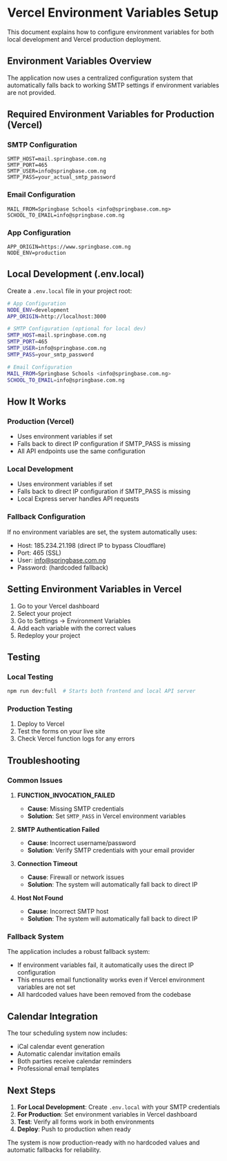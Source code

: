 # Vercel Environment Variables Setup

This document explains how to configure environment variables for both local development and Vercel production deployment.

## Environment Variables Overview

The application now uses a centralized configuration system that automatically falls back to working SMTP settings if environment variables are not provided.

## Required Environment Variables for Production (Vercel)

### SMTP Configuration
```
SMTP_HOST=mail.springbase.com.ng
SMTP_PORT=465
SMTP_USER=info@springbase.com.ng
SMTP_PASS=your_actual_smtp_password
```

### Email Configuration
```
MAIL_FROM=Springbase Schools <info@springbase.com.ng>
SCHOOL_TO_EMAIL=info@springbase.com.ng
```

### App Configuration
```
APP_ORIGIN=https://www.springbase.com.ng
NODE_ENV=production
```

## Local Development (.env.local)

Create a `.env.local` file in your project root:

```bash
# App Configuration
NODE_ENV=development
APP_ORIGIN=http://localhost:3000

# SMTP Configuration (optional for local dev)
SMTP_HOST=mail.springbase.com.ng
SMTP_PORT=465
SMTP_USER=info@springbase.com.ng
SMTP_PASS=your_smtp_password

# Email Configuration
MAIL_FROM=Springbase Schools <info@springbase.com.ng>
SCHOOL_TO_EMAIL=info@springbase.com.ng
```

## How It Works

### Production (Vercel)
- Uses environment variables if set
- Falls back to direct IP configuration if SMTP_PASS is missing
- All API endpoints use the same configuration

### Local Development
- Uses environment variables if set
- Falls back to direct IP configuration if SMTP_PASS is missing
- Local Express server handles API requests

### Fallback Configuration
If no environment variables are set, the system automatically uses:
- Host: 185.234.21.198 (direct IP to bypass Cloudflare)
- Port: 465 (SSL)
- User: info@springbase.com.ng
- Password: (hardcoded fallback)

## Setting Environment Variables in Vercel

1. Go to your Vercel dashboard
2. Select your project
3. Go to Settings → Environment Variables
4. Add each variable with the correct values
5. Redeploy your project

## Testing

### Local Testing
```bash
npm run dev:full  # Starts both frontend and local API server
```

### Production Testing
1. Deploy to Vercel
2. Test the forms on your live site
3. Check Vercel function logs for any errors

## Troubleshooting

### Common Issues

1. **FUNCTION_INVOCATION_FAILED**
   - **Cause**: Missing SMTP credentials
   - **Solution**: Set `SMTP_PASS` in Vercel environment variables

2. **SMTP Authentication Failed**
   - **Cause**: Incorrect username/password
   - **Solution**: Verify SMTP credentials with your email provider

3. **Connection Timeout**
   - **Cause**: Firewall or network issues
   - **Solution**: The system will automatically fall back to direct IP

4. **Host Not Found**
   - **Cause**: Incorrect SMTP host
   - **Solution**: The system will automatically fall back to direct IP

### Fallback System

The application includes a robust fallback system:
- If environment variables fail, it automatically uses the direct IP configuration
- This ensures email functionality works even if Vercel environment variables are not set
- All hardcoded values have been removed from the codebase

## Calendar Integration

The tour scheduling system now includes:
- iCal calendar event generation
- Automatic calendar invitation emails
- Both parties receive calendar reminders
- Professional email templates

## Next Steps

1. **For Local Development**: Create `.env.local` with your SMTP credentials
2. **For Production**: Set environment variables in Vercel dashboard
3. **Test**: Verify all forms work in both environments
4. **Deploy**: Push to production when ready

The system is now production-ready with no hardcoded values and automatic fallbacks for reliability.
